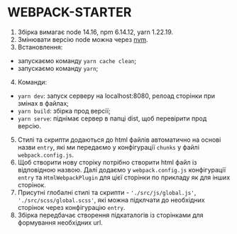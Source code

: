 # WEBPACK-STARTER

1. Збірка вимагає node 14.16, npm 6.14.12, yarn 1.22.19. 
2. Змінювати версію node можна через [nvm](https://tecadmin.net/how-to-install-nvm-on-ubuntu-20-04/).
3. Встановлення:
- запускаємо команду `yarn cache clean`;
- запускаємо команду `yarn`;
4. Команди:
- `yarn dev`: запуск серверу на localhost:8080, релоад сторінки при змінах в файлах;
- `yarn build`: збірка прод версії;
- `yarn serve`: піднімає сервер в папці dist, щоб перевірити прод версію.
5. Стилі та скрипти додаються до html файлів автоматично на основі назви `entry`, які ми передаємо у конфігурації `chunks` у файлі `webpack.config.js`.  
6. Щоб створити нову сторіку потрібно створити html файл із відповідною назвою. Далі додаємо у `webpack.config.js` конфігурації `entry` та `HtmlWebpackPlugin` для цієї сторінки по прикладу як для інших сторінок.
7. Присутні глобалні стилі та скрипти - `'./src/js/global.js'`, `'./src/scss/global.scss'`, які можна підклчати до необхідних сторінок через конфігурацію `entry`.
8. Збірка передбачає створення підкаталогів із сторінками для формування необхідних url.